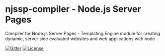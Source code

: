 # njssp-compiler - Node.js Server Pages

Compiler for Node.js Server Pages - Templating Engine module for creating dynamic, server side evaluated websites and web applications with node

[![Gitter](https://badges.gitter.im/Join%20Chat.svg)](https://gitter.im/DevWurm/njssp?utm_source=badge&utm_medium=badge&utm_campaign=pr-badge)
[![License](http://img.shields.io/:license-mit-blue.svg)](http://opensource.org/licenses/MIT)
